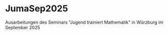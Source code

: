 # JumaSep2025
Ausarbeitungen des Seminars "Jugend trainiert Mathematik" in Würzburg im September 2025

